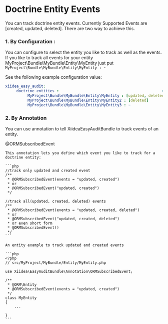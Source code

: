 Doctrine Entity Events
========================
You can track doctrine entity events. Currently Supported Events are [created, updated, deleted]. There are two way to achieve this.

### 1. By Configuration :

You can configure to select the entity you like to track as well as the events. If you like to track all events for your entity MyProject\Bundle\MyBundle\Entity\MyEntity just put `MyProject\Bundle\MyBundle\Entity\MyEntity : ~`

See the following example configuration value:

``` yaml
xiidea_easy_audit:
     doctrine_entities :                                              #Optional
          MyProject\Bundle\MyBundle\Entity\MyEntity : [updated, deleted]
          MyProject\Bundle\MyBundle\Entity\MyEntity2 : [deleted]
          MyProject\Bundle\MyBundle\Entity\MyEntity3 : ~
```

### 2. By Annotation

You can use annotation to tell XiideaEasyAuditBundle to track events of an entity.

@ORMSubscribedEvent
~~~~~~~~~~~~~~~~~~~
This annotation lets you define which event you like to track for a doctrine entity:

```php
//track only updated and created event
/**
 * @ORMSubscribedEvent(events = "updated, created")
 * or
 * @ORMSubscribedEvent("updated, created")
 */

//track all(updated, created, deleted) events
/**
 * @ORMSubscribedEvent(events = "updated, created, deleted")
 * or
 * @ORMSubscribedEvent("updated, created, deleted")
 * or even short form
 * @ORMSubscribedEvent()
 */
```

An entity example to track updated and created events

```php
<?php
// src/MyProject/MyBundle/Entity/MyEntity.php

use Xiidea\EasyAuditBundle\Annotation\ORMSubscribedEvent;

/**
 * @ORM\Entity
 * @ORMSubscribedEvent(events = "updated, created")
 */
class MyEntity
{
    ...

}
```